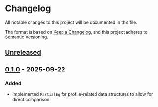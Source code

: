 # Changelog

All notable changes to this project will be documented in this file.

The format is based on [Keep a Changelog](https://keepachangelog.com/en/1.0.0/),
and this project adheres to [Semantic Versioning](https://semver.org/spec/v2.0.0.html).

## [Unreleased]

## [0.1.0] - 2025-09-22

### Added 
- Implemented `PartialEq` for profile-related data structures to allow for direct comparison.

[Unreleased]: https://github.com/philocalyst/infat/compare/v0.1.0…HEAD
[0.1.0]: https://github.com/philocalyst/infat/compare/v0.1.0... (Comparing against the start of the project)
